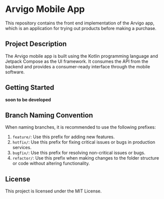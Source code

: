 # Arvigo Mobile App

This repository contains the front end implementation of the Arvigo app, which is an application for trying out products before making a purchase.

## Project Description

The Arvigo mobile app is built using the Kotlin programming language and Jetpack Compose as the UI framework. It consumes the API from the backend and provides a consumer-ready interface through the mobile software.

## Getting Started
**soon to be developed**

## Branch Naming Convention
When naming branches, it is recommended to use the following prefixes:

1. `feature/`: Use this prefix for adding new features.
2. `hotfix/`: Use this prefix for fixing critical issues or bugs in production services.
3. `bugfix/`: Use this prefix for resolving non-critical issues or bugs.
4. `refactor/`: Use this prefix when making changes to the folder structure or code without altering functionality.

## License

This project is licensed under the MIT License.


    
